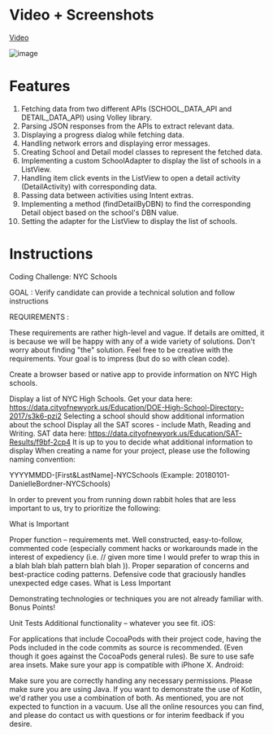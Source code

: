 # Video + Screenshots
[Video](https://drive.google.com/file/d/1H0CoMtLYncs2nRJktXSqdrkQRsdN6LJO/view?usp=drive_link)

![image](https://github.com/amberhasan/20230712-AmberHasan-NYCSchools/assets/12038406/e5efa367-388f-4b14-88b5-cb8db03b119a)

# Features
1. Fetching data from two different APIs (SCHOOL_DATA_API and DETAIL_DATA_API) using Volley library.
2. Parsing JSON responses from the APIs to extract relevant data.
3. Displaying a progress dialog while fetching data.
4. Handling network errors and displaying error messages.
5. Creating School and Detail model classes to represent the fetched data.
6. Implementing a custom SchoolAdapter to display the list of schools in a ListView.
7. Handling item click events in the ListView to open a detail activity (DetailActivity) with corresponding data.
8. Passing data between activities using Intent extras.
9. Implementing a method (findDetailByDBN) to find the corresponding Detail object based on the school's DBN value.
10. Setting the adapter for the ListView to display the list of schools.


# Instructions
Coding Challenge: NYC Schools

GOAL : Verify candidate can provide a technical solution and follow instructions

REQUIREMENTS :

These requirements are rather high-level and vague. If details are omitted, it is because we will be happy with any of a wide variety of solutions. Don't worry about finding "the" solution. Feel free to be creative with the requirements. Your goal is to impress (but do so with clean code).

Create a browser based or native app to provide information on NYC High schools.

Display a list of NYC High Schools.
Get your data here: https://data.cityofnewyork.us/Education/DOE-High-School-Directory-2017/s3k6-pzi2
Selecting a school should show additional information about the school
Display all the SAT scores - include Math, Reading and Writing.
SAT data here: https://data.cityofnewyork.us/Education/SAT-Results/f9bf-2cp4
It is up to you to decide what additional information to display
When creating a name for your project, please use the following naming convention:

YYYYMMDD-[First&LastName]-NYCSchools (Example: 20180101-DanielleBordner-NYCSchools)

In order to prevent you from running down rabbit holes that are less important to us, try to prioritize the following:

What is Important

Proper function – requirements met.
Well constructed, easy-to-follow, commented code (especially comment hacks or workarounds made in the interest of expediency (i.e. // given more time I would prefer to wrap this in a blah blah blah pattern blah blah )).
Proper separation of concerns and best-practice coding patterns.
Defensive code that graciously handles unexpected edge cases.
What is Less Important

Demonstrating technologies or techniques you are not already familiar with.
Bonus Points!

Unit Tests
Additional functionality – whatever you see fit.
iOS:

For applications that include CocoaPods with their project code, having the Pods included in the code commits as source is recommended. (Even though it goes against the CocoaPods general rules).
Be sure to use safe area insets.
Make sure your app is compatible with iPhone X.
Android:

Make sure you are correctly handing any necessary permissions.
Please make sure you are using Java. If you want to demonstrate the use of Kotlin, we'd rather you use a combination of both.
As mentioned, you are not expected to function in a vacuum. Use all the online resources you can find, and please do contact us with questions or for interim feedback if you desire.

